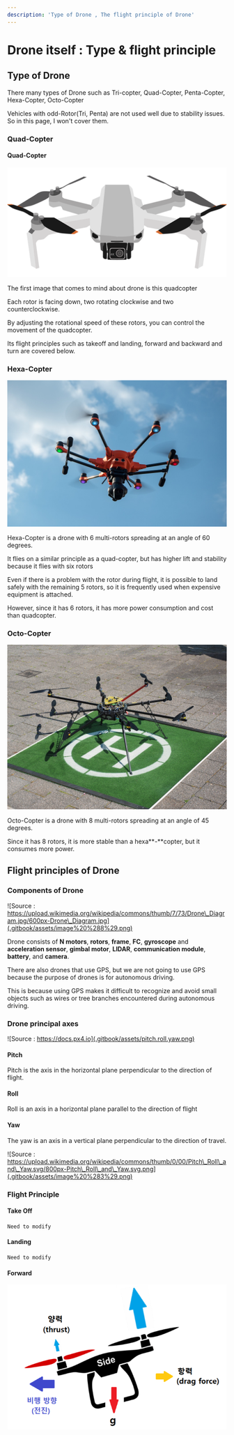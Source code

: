 ```yaml
---
description: 'Type of Drone , The flight principle of Drone'
---
```


# Drone itself : Type & flight principle

## Type of Drone 

There many types of Drone such as Tri-copter, Quad-Copter, Penta-Copter, Hexa-Copter, Octo-Copter

Vehicles with odd-Rotor\(Tri, Penta\) are  not used well due to stability issues. So in this page, I won't cover them.

### **Quad-Copter**

#### **Quad-Copter**

![](.gitbook/assets/drone-5967868_1280.png)

The first image that comes to mind about drone is this quadcopter 

Each rotor is facing down, two rotating clockwise and two counterclockwise.

By adjusting the rotational speed of these rotors, you can control the movement of the quadcopter.

Its flight principles such as takeoff and landing, forward and backward and turn are covered below.

### **Hexa-Copter**

![](.gitbook/assets/hexacopter_nc.jpg)



Hexa-Copter is a drone with 6 multi-rotors spreading at an angle of 60 degrees.

It flies on a similar principle as a quad-copter, but has higher lift and stability because it flies with six rotors

Even if there is a problem with the rotor during flight, it is possible to land safely with the remaining 5 rotors, so it is frequently used when expensive equipment is attached.

However, since it has 6 rotors, it has more power consumption and cost than quadcopter.

### **Octo-Copter**

![](.gitbook/assets/octocopter_nc_2.jpg)

Octo-Copter is a drone with 8 multi-rotors spreading at an angle of 45 degrees.

Since it has 8 rotors, it is more stable than a hexa**-**copter, but it consumes more power.

## Flight principles of Drone

### Components of Drone

![Source : https://upload.wikimedia.org/wikipedia/commons/thumb/7/73/Drone\_Diagram.jpg/600px-Drone\_Diagram.jpg](.gitbook/assets/image%20%288%29.png)

Drone consists of **N motors**, **rotors**, **frame**, **FC**, **gyroscope** and **acceleration sensor**, **gimbal motor**, **LIDAR**, **communication module**, **battery**, and **camera**.

There are also drones that use GPS, but we are not going to use GPS because the purpose of drones is for autonomous driving.

This is because using GPS makes it difficult to recognize and avoid small objects such as wires or tree branches encountered during autonomous driving.

### Drone principal axes

![Source : https://docs.px4.io](.gitbook/assets/pitch.roll.yaw.png)

####  Pitch <a id="pitch"></a>

Pitch is the axis in the horizontal plane perpendicular to the direction of flight.‌

#### Roll <a id="roll"></a>

Roll is an axis in a horizontal plane parallel to the direction of flight‌

#### Yaw <a id="yaw"></a>

The yaw is an axis in a vertical plane perpendicular to the direction of travel.

![Source : https://upload.wikimedia.org/wikipedia/commons/thumb/0/00/Pitch\_Roll\_and\_Yaw.svg/800px-Pitch\_Roll\_and\_Yaw.svg.png](.gitbook/assets/image%20%283%29.png)

### Flight Principle

#### Take Off

```text
Need to modify
```

#### Landing

```text
Need to modify
```

#### Forward

![Forward Flight\(Source : https://docs.px4.io\)](.gitbook/assets/.png.png)







